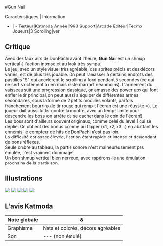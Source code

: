 #Gun Nail

Caractéristiques | Information
- | -
Testeur|Katmoda
Année|1993
Support|Arcade
Editeur|Tecmo
Joueurs|3
Scrolling|ver

## Critique
Avec des faux airs de DonPachi avant l'heure, <b>Gun Nail</b> est un shmup vertical à l'action intense et au look très sympa.<br/>Le jeu, avec un style visuel très agréable, des sprites précis et des décors variés, est de plus très jouable. On peut ramasser à certains endroits des pastilles "S" qui accélèrent le scrolling à fond pendant 5 secondes (ce qui ne sert strictement à rien mais reste marrant néanmoins). L'armement du vaisseau suit une progression classique, on amasse des power ups qui font enfler le tir principal, on peut aussi s'équiper de différentes armes secondaires, sous la forme de 2 petits modules volants, parfois franchement bourrins (le tir rouge qui remplit l'écran est une réussite =). Le joueur doit aussi lutter contre la montre, avec un temps limite pour descendre les boss (on arrête de se cacher dans le coin de l'écran!)<br/>Les boss sont d'ailleurs souvent originaux, comme celui du level 1 qui se déplie. On obtient des bonus comme au flipper (x1, x2, x3...) en abattant les ennemis, le compteur de hits de DonPachi n'est pas loin.<br/>La difficulté est assez élevée, l'action étant rapide et intense et demandant de bons réflexes.<br/>Seule ombre au tableau, la partie sonore n'est malheureusement pas émulée, c'est vraiment dommage!<br/>Un bon shmup vertical bien nerveux, avec espérons-le une émulation prochaine de la partie son.

## Illustrations
![](http://www.shmup.com/images/thumbs/gunnail.jpg)
![](http://www.shmup.com/images/thumbs/gunnail-2.jpg)
![](http://www.shmup.com/images/thumbs/)
![](http://www.shmup.com/images/thumbs/)
![](http://www.shmup.com/images/thumbs/)

## L'avis Katmoda
Note globale|8
-|-
Graphisme|Nets et colorés, décors agréables
Son|--- (non émulé)
